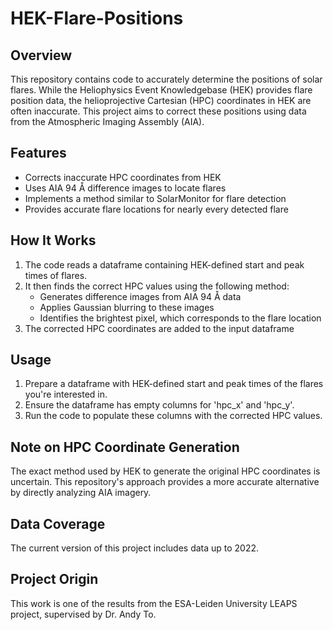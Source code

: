 # HEK-Flare-Positions

## Overview

This repository contains code to accurately determine the positions of solar flares. While the Heliophysics Event Knowledgebase (HEK) provides flare position data, the helioprojective Cartesian (HPC) coordinates in HEK are often inaccurate. This project aims to correct these positions using data from the Atmospheric Imaging Assembly (AIA).

## Features

- Corrects inaccurate HPC coordinates from HEK
- Uses AIA 94 Å difference images to locate flares
- Implements a method similar to SolarMonitor for flare detection
- Provides accurate flare locations for nearly every detected flare

## How It Works

1. The code reads a dataframe containing HEK-defined start and peak times of flares.
2. It then finds the correct HPC values using the following method:
   - Generates difference images from AIA 94 Å data
   - Applies Gaussian blurring to these images
   - Identifies the brightest pixel, which corresponds to the flare location
3. The corrected HPC coordinates are added to the input dataframe

## Usage

1. Prepare a dataframe with HEK-defined start and peak times of the flares you're interested in.
2. Ensure the dataframe has empty columns for 'hpc_x' and 'hpc_y'.
3. Run the code to populate these columns with the corrected HPC values.

## Note on HPC Coordinate Generation

The exact method used by HEK to generate the original HPC coordinates is uncertain. This repository's approach provides a more accurate alternative by directly analyzing AIA imagery.

## Data Coverage

The current version of this project includes data up to 2022.

## Project Origin

This work is one of the results from the ESA-Leiden University LEAPS project, supervised by Dr. Andy To.
